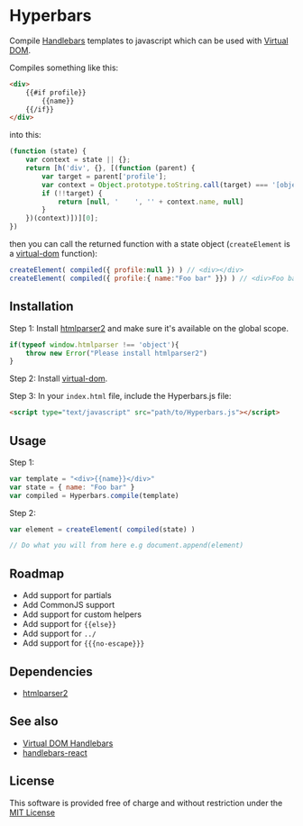 # Hyperbars
Compile [Handlebars](http://handlebarsjs.com/) templates to javascript which can be used with [Virtual DOM](https://github.com/Matt-Esch/virtual-dom).

Compiles something like this:
```html
<div>
    {{#if profile}}
        {{name}}
    {{/if}}
</div>
```

into this:
```js
(function (state) {
	var context = state || {};
	return [h('div', {}, [(function (parent) {
		var target = parent['profile'];
		var context = Object.prototype.toString.call(target) === '[object Object]' ? target : parent;
		if (!!target) {
			return [null, '    ', '' + context.name, null]
		}
	})(context)])][0];
})
```
then you can call the returned function with a state object (`createElement` is a [virtual-dom](https://github.com/Matt-Esch/virtual-dom/tree/master/vdom) function):
```js
createElement( compiled({ profile:null }) ) // <div></div>
createElement( compiled({ profile:{ name:"Foo bar" }}) ) // <div>Foo bar</div>
```

## Installation
Step 1: Install [htmlparser2](https://github.com/fb55/htmlparser2) and make sure it's available on the global scope.
```js
if(typeof window.htmlparser !== 'object'){
	throw new Error("Please install htmlparser2")
}
```
Step 2: Install [virtual-dom](https://github.com/Matt-Esch/virtual-dom).


Step 3: In your `index.html` file, include the Hyperbars.js file:
```html
<script type="text/javascript" src="path/to/Hyperbars.js"></script>
```

## Usage
Step 1:
```js
var template = "<div>{{name}}</div>"
var state = { name: "Foo bar" }
var compiled = Hyperbars.compile(template)
```
Step 2:
```js
var element = createElement( compiled(state) )

// Do what you will from here e.g document.append(element)
```

## Roadmap
* Add support for partials
* Add CommonJS support
* Add support for custom helpers
* Add support for `{{else}}`
* Add support for `../`
* Add support for `{{{no-escape}}}`

## Dependencies
* [htmlparser2](https://github.com/fb55/htmlparser2)

## See also
* [Virtual DOM Handlebars](https://github.com/jchook/virtual-dom-handlebars)
* [handlebars-react](https://github.com/stevenvachon/handlebars-react)

## License
This software is provided free of charge and without restriction under the [MIT License](LICENSE)